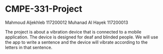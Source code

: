 # CMPE-331-Project

Mahmoud Aljekhleb 117200012
Muhanad Al Hayek 117200013

The project is about a vibration device that is connected to a mobile application. The device is designed for deaf and blinded people. We will use the app to write a sentence and the device will vibrate according to the letters in that sentence.
